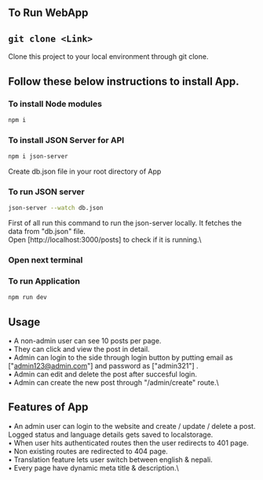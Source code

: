 ## To Run WebApp
## `git clone <Link>`

Clone this project to your local environment through git clone.
## Follow these below instructions to install App.
### To install Node modules

```bash
npm i
```
### To install JSON Server for API
```bash
npm i json-server
```
Create db.json file in your root directory of App

### To run JSON server
```bash
json-server --watch db.json
```

First of all run this command to run the json-server locally. It fetches the data from "db.json" file.\
Open [http://localhost:3000/posts] to check if it is running.\

### Open next terminal
### To run Application
```bash
npm run dev
```
## Usage

• A non-admin user can see 10 posts per page.\
• They can click and view the post in detail.\
• Admin can login to the side through login button by putting email as ["admin123@admin.com"] and password as ["admin321"] .\
• Admin can edit and delete the post after succesful login.\
• Admin can create the new post through "/admin/create" route.\

## Features of App

• An admin user can login to the website and create / update / delete a post. Logged status and language details gets saved to localstorage.\
• When user hits authenticated routes then the user redirects to 401 page.\
• Non existing routes are redirected to 404 page.\
• Translation feature lets user switch between english & nepali.\
• Every page have dynamic meta title & description.\
